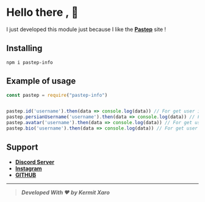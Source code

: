 # Hello there , 👋

I just developed this module just because I like the [**Pastep**](https://pastep.com) site !

## Installing
```
npm i pastep-info
```
## Example of usage
```js
const pastep = require("pastep-info")


pastep.id('username').then(data => console.log(data)) // For get user id
pastep.persianUsername('username').then(data => console.log(data)) // For get user persian username
pastep.avatar('username').then(data => console.log(data)) // For get user avatar url
pastep.bio('username').then(data => console.log(data)) // For get user bio
```
## Support
 - **[Discord Server](https://discord.gg/MHFTKe6g29)**
 - **[Instagram]( https://www.instagram.com/kermit_hastam/)**
 - **[GITHUB](https://github.com/Kermit-hastam)**

****
> ***Developed With ♥ by Kermit Xaro***